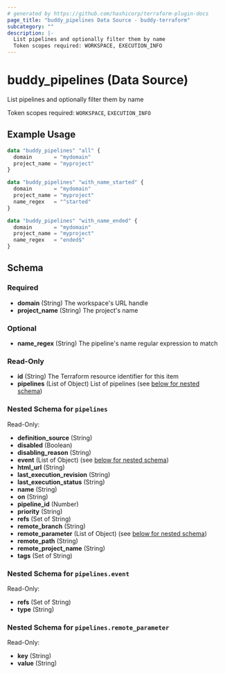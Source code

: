 ```yaml
---
# generated by https://github.com/hashicorp/terraform-plugin-docs
page_title: "buddy_pipelines Data Source - buddy-terraform"
subcategory: ""
description: |-
  List pipelines and optionally filter them by name
  Token scopes required: WORKSPACE, EXECUTION_INFO
---
```


# buddy_pipelines (Data Source)

List pipelines and optionally filter them by name

Token scopes required: `WORKSPACE`, `EXECUTION_INFO`

## Example Usage

```terraform
data "buddy_pipelines" "all" {
  domain       = "mydomain"
  project_name = "myproject"
}

data "buddy_pipelines" "with_name_started" {
  domain       = "mydomain"
  project_name = "myproject"
  name_regex   = "^started"
}

data "buddy_pipelines" "with_name_ended" {
  domain       = "mydomain"
  project_name = "myproject"
  name_regex   = "ended$"
}
```

<!-- schema generated by tfplugindocs -->
## Schema

### Required

- **domain** (String) The workspace's URL handle
- **project_name** (String) The project's name

### Optional

- **name_regex** (String) The pipeline's name regular expression to match

### Read-Only

- **id** (String) The Terraform resource identifier for this item
- **pipelines** (List of Object) List of pipelines (see [below for nested schema](#nestedatt--pipelines))

<a id="nestedatt--pipelines"></a>
### Nested Schema for `pipelines`

Read-Only:

- **definition_source** (String)
- **disabled** (Boolean)
- **disabling_reason** (String)
- **event** (List of Object) (see [below for nested schema](#nestedobjatt--pipelines--event))
- **html_url** (String)
- **last_execution_revision** (String)
- **last_execution_status** (String)
- **name** (String)
- **on** (String)
- **pipeline_id** (Number)
- **priority** (String)
- **refs** (Set of String)
- **remote_branch** (String)
- **remote_parameter** (List of Object) (see [below for nested schema](#nestedobjatt--pipelines--remote_parameter))
- **remote_path** (String)
- **remote_project_name** (String)
- **tags** (Set of String)

<a id="nestedobjatt--pipelines--event"></a>
### Nested Schema for `pipelines.event`

Read-Only:

- **refs** (Set of String)
- **type** (String)


<a id="nestedobjatt--pipelines--remote_parameter"></a>
### Nested Schema for `pipelines.remote_parameter`

Read-Only:

- **key** (String)
- **value** (String)


